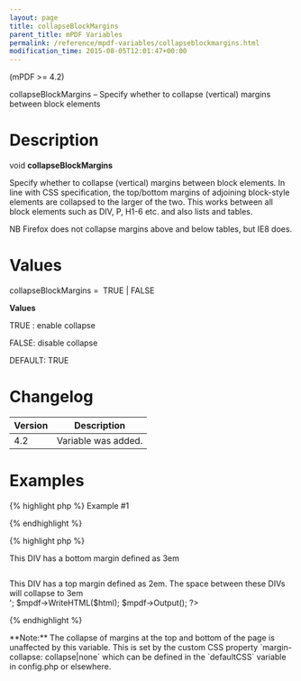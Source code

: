 ```yaml
---
layout: page
title: collapseBlockMargins
parent_title: mPDF Variables
permalink: /reference/mpdf-variables/collapseblockmargins.html
modification_time: 2015-08-05T12:01:47+00:00
---
```


(mPDF &gt;= 4.2)

collapseBlockMargins – Specify whether to collapse (vertical) margins between block elements

# Description

void **collapseBlockMargins**

Specify whether to collapse (vertical) margins between block elements. In line with CSS specification, the top/bottom margins of adjoining block-style elements are collapsed to the larger of the two. This works between all block elements such as DIV, P, H1-6 etc. and also lists and tables.

NB Firefox does not collapse margins above and below tables, but IE8 does.

# Values

<span class="parameter">collapseBlockMargins</span> =  <span class="smallblock">TRUE </span>| <span class="smallblock">FALSE</span>

**Values**

<span class="smallblock">TRUE </span>: enable collapse

<span class="smallblock">FALSE</span>: disable collapse

<span class="smallblock">DEFAULT</span>: <span class="smallblock">TRUE</span>

# Changelog

<table class="table"> <thead>
<tr> <th>Version</th><th>Description</th> </tr>
</thead> <tbody>
<tr>
<td>4.2</td>
<td>Variable was added.</td>
</tr>
</tbody> </table>

# Examples

{% highlight php %}
Example #1

{% endhighlight %}

{% highlight php %}
<?php

include("// Require composer autoload
require_once __DIR__ . '/vendor/autoload.php';");

$mpdf = new mPDF();

$html = '

<div style="margin-bottom: 3em;">This DIV has a bottom margin defined as 3em</div>

<div style="margin-top: 2em;">This DIV has a top margin defined as 2em. The space between these DIVs will collapse to 3em</div>';

$mpdf->WriteHTML($html);

$mpdf->Output();

?>
{% endhighlight %}

<div class="alert alert-info" role="alert">**Note:** The collapse of margins at the top and bottom of the page is unaffected by this variable. This is set by the custom CSS property `margin-collapse: collapse|none` which can be defined in the `defaultCSS` variable in <span class="filename">config.php</span> or elsewhere.</div>

